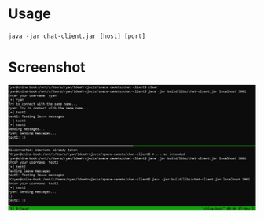 # Usage
`java -jar chat-client.jar [host] [port]`

# Screenshot
![Example screenshot](..//img/chat-client.png)